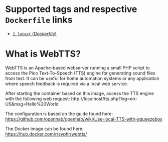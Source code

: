 # Supported tags and respective `Dockerfile` links

-	[`2`, `latest` (*Dockerfile*)](https://github.com/syphr42/webtts/blob/master/Dockerfile)

# What is WebTTS?
WebTTS is an Apache-based webserver running a small PHP script to access the Pico Text-To-Speech (TTS) engine for generating sound files from text. It can be useful for home automation systems or any application where speech feedback is required via a local web service.

After starting the container based on this image, access the TTS engine with the following web request:
http://localhost/tts.php?lng=en-US&msg=Hello%20World

The configuration is based on the guide found here: https://github.com/openhab/openhab/wiki/Use-local-TTS-with-squeezebox

The Docker image can be found here: https://hub.docker.com/r/syphr/webtts/
